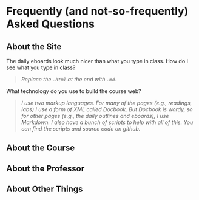 Frequently (and not-so-frequently) Asked Questions
==================================================

About the Site
--------------

The daily eboards look much nicer than what you type in class.  How
do I see what you type in class?

> _Replace the `.html` at the end with `.md`._

What technology do you use to build the course web?

> _I use two markup languages.  For many of the pages (e.g., readings,
> labs) I use a form of XML called Docbook.  But Docbook is wordy, so
> for other pages (e.g., the daily outlines and eboards), I use
> Markdown.  I also have a bunch of scripts to help with all of this.
> You can find the scripts and source code on github._

About the Course
----------------

About the Professor
-------------------

About Other Things
------------------

